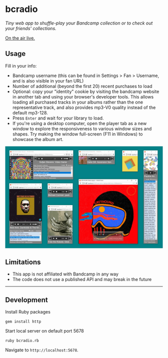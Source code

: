 # bcradio

_Tiny web app to shuffle-play your Bandcamp collection or to check out your friends' collections._ 

[On the air live.](http://bcradio.muskratworks.com)

## Usage

Fill in your info:
* Bandcamp username (this can be found in Settings > Fan > Username, and is also visible in your fan URL)
* Number of additional (beyond the first 20) recent purchases to load
* Optional: copy your "identity" cookie by visiting the bandcamp website in another tab and using your browser's developer tools. This allows loading all purchased tracks in your albums rather than the one representative track, and also provides mp3-V0 quality instead of the default mp3-128.
* Press `Enter` and wait for your library to load.
* If you're using a desktop computer, open the player tab as a new window to explore the responsiveness to various window sizes and shapes. Try making the window full-screen (F11 in Windows) to showcase the album art.

![](images/responsive-demo.jpg)

## Limitations

* This app is not affiliated with Bandcamp in any way
* The code does not use a published API and may break in the future

-------------
## Development

Install Ruby packages
```
gem install http
````

Start local server on default port 5678
```
ruby bcradio.rb
```

Navigate to `http://localhost:5678`. 
